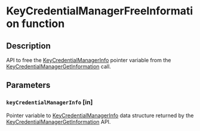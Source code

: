 # KeyCredentialManagerFreeInformation function

## Description

API to free the [KeyCredentialManagerInfo](https://learn.microsoft.com/windows/win32/api/keycredmgr/ns-keycredmgr-keycredentialmanagerinfo) pointer variable from the [KeyCredentialManagerGetInformation](https://learn.microsoft.com/windows/win32/api/keycredmgr/nf-keycredmgr-keycredentialmanagergetinformation) call.

## Parameters

### `keyCredentialManagerInfo` [in]

Pointer variable to [KeyCredentialManagerInfo](https://learn.microsoft.com/windows/win32/api/keycredmgr/ns-keycredmgr-keycredentialmanagerinfo) data structure returned by the [KeyCredentialManagerGetInformation](https://learn.microsoft.com/windows/win32/api/keycredmgr/nf-keycredmgr-keycredentialmanagergetinformation) API.